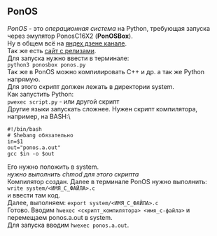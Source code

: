 ## PonOS
*PonOS* - это *операционная система* на Python, требующая запуска через эмулятор PonosC16X2 (**PonOSBox**).\
Ну в общем всё на [яндех дзене канале](https://dzen.ru/chezafignya).\
Так же есть [сайт с релизами](https://levm370.github.io/ponos-info/).\
Для запуска нужно ввести в терминале:\
`python3 ponosbox ponos.py`\
Так же в PonOS можно компилировать C++ и др. а так же Python напрямую.\
Для этого скрипт должен лежать в директории system.\
Как запустить Python:\
`pwexec script.py` - или другой скрипт\
Другие языки запускать сложнее. Нужен скрипт компилятора, например, на BASH:\
```
#!/bin/bash
# Shebang обязательно
in=$1
out="ponos.a.out"
gcc $in -o $out
```
Его нужно положить в system.\
*нужно выполнить chmod для этого скрипта*\
Компилятор создан. Далее в терминале PonOS нужно выполнить:\
`write system/<ИМЯ_C_ФАЙЛА>.c`\
и ввести там код.\
Далее, выполняем: `export system/<ИМЯ_C_ФАЙЛА>.c`\
Готово. Вводим `hwexec <скрипт_компилятора> <имя_c-файла>` и перемещаем ponos.a.out в system.\
Для запуска вводим `hwexec ponos.a.out`.
